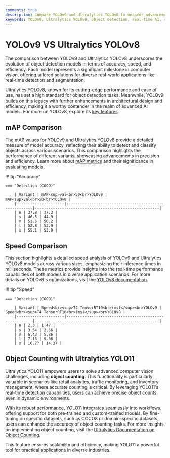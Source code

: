 ```yaml
---
comments: true
description: Compare YOLOv9 and Ultralytics YOLOv8 to uncover advancements in object detection, real-time AI, and edge AI. Explore their performance, accuracy, and applications in computer vision to identify the best model for your needs.
keywords: YOLOv9, Ultralytics YOLOv8, object detection, real-time AI, edge AI, computer vision, YOLO models, Ultralytics
---
```


# YOLOv9 VS Ultralytics YOLOv8

The comparison between YOLOv9 and Ultralytics YOLOv8 underscores the evolution of object detection models in terms of accuracy, speed, and efficiency. Each model represents a significant milestone in computer vision, offering tailored solutions for diverse real-world applications like real-time detection and segmentation.

Ultralytics YOLOv8, known for its cutting-edge performance and ease of use, has set a high standard for object detection tasks. Meanwhile, YOLOv9 builds on this legacy with further enhancements in architectural design and efficiency, making it a worthy contender in the realm of advanced AI models. For more on YOLOv8, explore its [key features](https://docs.ultralytics.com/models/yolov8/).

## mAP Comparison

The mAP values for YOLOv9 and Ultralytics YOLOv8 provide a detailed measure of model accuracy, reflecting their ability to detect and classify objects across various scenarios. This comparison highlights the performance of different variants, showcasing advancements in precision and efficiency. Learn more about [mAP metrics](https://www.ultralytics.com/glossary/mean-average-precision-map) and their significance in evaluating models.

!!! tip "Accuracy"

    === "Detection (COCO)"

    	| Variant | mAP<sup>val<br>50<br>YOLOv9 | mAP<sup>val<br>50<br>YOLOv8 |
    	|---------------------|-------------------------------------------------------|-------------------------------------------------------|
    	| n | 37.8 | 37.3 |
    	| s | 46.5 | 44.9 |
    	| m | 51.5 | 50.2 |
    	| l | 52.8 | 52.9 |
    	| x | 55.1 | 53.9 |

## Speed Comparison

This section highlights a detailed speed analysis of YOLOv9 and Ultralytics YOLOv8 models across various sizes, emphasizing their inference times in milliseconds. These metrics provide insights into the real-time performance capabilities of both models in diverse application scenarios. For more details on YOLOv8's optimizations, visit the [YOLOv8 documentation](https://docs.ultralytics.com/models/yolov8/).

!!! tip "Speed"

    === "Detection (COCO)"

    	| Variant | Speed<br><sup>T4 TensorRT10<br>(ms)</sup><br>YOLOv9 | Speed<br><sup>T4 TensorRT10<br>(ms)</sup><br>YOLOv8 |
    	|---------------------|-------------------------------------------------------|-------------------------------------------------------|
    	| n | 2.3 | 1.47 |
    	| s | 3.54 | 2.66 |
    	| m | 6.43 | 5.86 |
    	| l | 7.16 | 9.06 |
    	| x | 16.77 | 14.37 |

## Object Counting with Ultralytics YOLO11

Ultralytics YOLO11 empowers users to solve advanced computer vision challenges, including **object counting**. This functionality is particularly valuable in scenarios like retail analytics, traffic monitoring, and inventory management, where accurate counting is critical. By leveraging YOLO11's real-time detection capabilities, users can achieve precise object counts even in dynamic environments.

With its robust performance, YOLO11 integrates seamlessly into workflows, offering support for both pre-trained and custom-trained models. By fine-tuning on specific datasets, such as COCO8 or domain-specific datasets, users can enhance the accuracy of object counting tasks. For more insights on implementing object counting, visit the [Ultralytics Documentation on Object Counting](https://docs.ultralytics.com/guides/object-counting/).

This feature ensures scalability and efficiency, making YOLO11 a powerful tool for practical applications in diverse industries.
